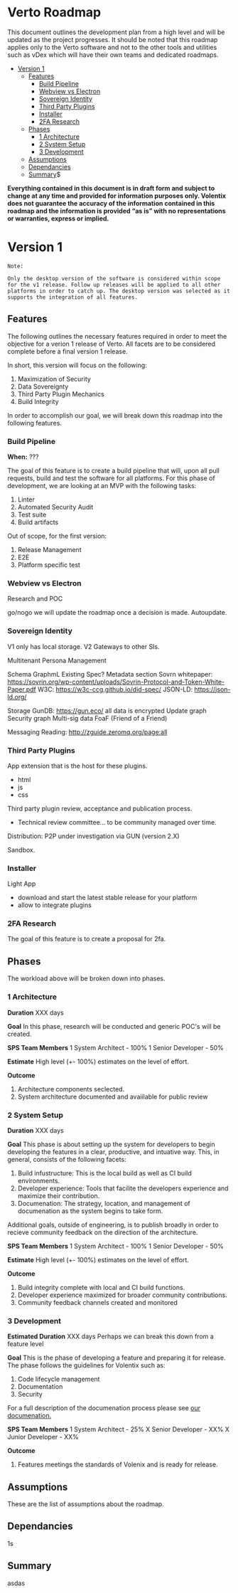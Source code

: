 # Verto Roadmap

This document outlines the development plan from a high level and will be updated as the project progresses. It should be noted that this roadmap applies only to the Verto software and not to the other tools and utilities such as vDex which will have their own teams and dedicated roadmaps.

- [Version 1](#version-1)
  * [Features](#features)
    + [Build Pipeline](#build-pipeline)
    + [Webview vs Electron](#webview-vs-electron)
    + [Sovereign Identity](#sovereign-identity)
    + [Third Party Plugins](#third-party-plugins)
    + [Installer](#installer)
    + [2FA Research](#2fa-research)
  * [Phases](#phases)
    + [1 Architecture](#1-architecture)
    + [2 System Setup](#2-system-setup)
    + [3 Development](#3-development)
  * [Assumptions](#assumptions)
  * [Dependancies](#dependancies)
  * [Summary](#summary)$

**Everything contained in this document is in draft form and subject to change at any time and provided for information purposes only. Volentix does not guarantee the accuracy of the information contained in this roadmap and the information is provided “as is” with no representations or warranties, express or implied.**

# Version 1

```
Note:

Only the desktop version of the software is considered within scope for the v1 release. Follow up releases will be applied to all other platforms in order to catch up. The desktop version was selected as it supports the integration of all features.
```

## Features

The following outlines the necessary features required in order to meet the objective for a verion 1 release of Verto. All facets are to be considered complete before a final version 1 release.

In short, this version will focus on the following: 

1. Maximization of Security
2. Data Sovereignty
3. Third Party Plugin Mechanics
4. Build Integrity

In order to accomplish our goal, we will break down this roadmap into the following features.

### Build Pipeline

**When:** ???

The goal of this feature is to create a build pipeline that will, upon all pull requests, build and test the software for all platforms. For this phase of development, we are looking at an MVP with the following tasks:

1. Linter
2. Automated Security Audit
3. Test suite
4. Build artifacts

Out of scope, for the first version:
1. Release Management
2. E2E 
3. Platform specific test

### Webview vs Electron
Research and POC

go/nogo we will update the roadmap once a decision is made.
Autoupdate.

### Sovereign Identity
V1 only has local storage.
V2 Gateways to other SIs.

Multitenant Persona Management

Schema
  GraphmL
  Existing Spec? Metadata section
    Sovrn whitepaper: 
      https://sovrin.org/wp-content/uploads/Sovrin-Protocol-and-Token-White-Paper.pdf
      W3C: https://w3c-ccg.github.io/did-spec/
      JSON-LD: https://json-ld.org/

Storage
  GunDB: https://gun.eco/
    all data is encrypted
    Update graph
    Security graph
    Multi-sig data
    FoaF (Friend of a Friend)
    
  Messaging Reading: http://zguide.zeromq.org/page:all

### Third Party Plugins

App extension that is the host for these plugins.
- html
- js
- css

Third party plugin review, acceptance and publication process.
 - Technical review committee... to be community managed over time.


Distribution:
  P2P under investigation via GUN (version 2.X)

Sandbox.

### Installer
Light App
- download and start the latest stable release for your platform
- allow to integrate plugins


### 2FA Research

The goal of this feature is to create a proposal for 2fa.

## Phases

The workload above will be broken down into phases.

### 1 Architecture

**Duration**
XXX days

**Goal**
In this phase, research will be conducted and generic POC's will be created.

**SPS Team Members**
1 System Architect - 100%
1 Senior Developer - 50%

**Estimate**
High level (+- 100%) estimates on the level of effort.

**Outcome**
1. Architecture components seclected.
2. System architecture documented and avaiilable for public review

### 2 System Setup

**Duration**
XXX days

**Goal**
This phase is about setting up the system for developers to begin developing the features in a clear, productive, and intuative way. This, in general, consists of the following facets:
1. Build infustructure: This is the local build as well as CI build environments.
2. Developer experience: Tools that facilite the developers experience and maximize their contribution.
3. Documenation: The strategy, location, and management of documenation as the system begins to take form.

Additional goals, outside of engineering, is to publish broadly in order to recieve community feedback on the direction of the architecture.

**SPS Team Members**
1 System Architect - 100%
1 Senior Developer - 50%

**Estimate**
High level (+- 100%) estimates on the level of effort.

**Outcome**
1. Build integrity complete with local and CI build functions.
2. Developer experience maximized for broader community contributions.
3. Community feedback channels created and monitored

### 3 Development

**Estimated Duration**
XXX days
Perhaps we can break this down from a feature level

**Goal**
This is the phase of developing a feature and preparing it for release. The phase follows the guidelines for Volentix such as:
1. Code lifecycle management
2. Documentation
3. Security

For a full description of the documenation process please see [our documenation.](https://volentixdocumenation.readthedocs.io/en/latest/partnership/featureLifecycle.html)

**SPS Team Members**
1 System Architect - 25%
X Senior Developer - XX%
X Junior Developer - XX%

**Outcome**
1. Features meetings the standards of Volenix and is ready for release.

## Assumptions

These are the list of assumptions about the roadmap.

## Dependancies

1s

## Summary

asdas